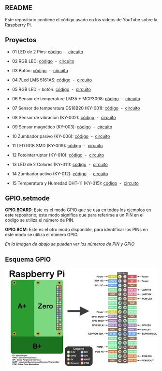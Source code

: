 ## README

Este repositorio contiene el código usado en los videos de YouTube sobre la Raspberry Pi.

## Proyectos

* 01 LED de 2 Pins: [código](01_basic_led/01_basic_led.py)&nbsp;&nbsp;-&nbsp;&nbsp;[circuito](01_basic_led/circuit_basic_led.png)

* 02 RGB LED: [código](02_rgb_led/02_rgb_led.py)&nbsp;&nbsp;-&nbsp;&nbsp;[circuito](02_rgb_led/circuit_rgb_led.png)

* 03 Botón: [código](03_button/03_button.py)&nbsp;&nbsp;-&nbsp;&nbsp;[circuito](03_button/circuit_button.png)

* 04 7Led LMS 5161AS: [código](04_7led_cathode/04_7led_cathode.py)&nbsp;&nbsp;-&nbsp;&nbsp;[circuito](04_7led_cathode/circuit_7led_cathode.png)

* 05 RGB LED + botón: [código](05_rgb_led_button/05_rgb_led_button.py)&nbsp;&nbsp;-&nbsp;&nbsp;[circuito](05_rgb_led_button/circuit_rgb_btn.png)

* 06 Sensor de temperature LM35 + MCP3008: [código](06_lm35_mcp3008/06_lm35_mcp3008.py)&nbsp;&nbsp;-&nbsp;&nbsp;[circuito](06_lm35_mcp3008/circuit_lm35_mcp3008.png)

* 07 Sensor de temperatura DS18B20 (KY-001): [código](07_ky001_temp/07_ky001_temp.py)&nbsp;&nbsp;-&nbsp;&nbsp;[circuito](07_ky001_temp/07_ky001_circuit.png)

* 08 Sensor de vibración (KY-002): [código](08_ky002_vibration/08_ky002_vibration.py)&nbsp;&nbsp;-&nbsp;&nbsp;[circuito](08_ky002_vibration/08_ky002_circuit.png)

* 09 Sensor magnético (KY-003): [código](09_ky003_magnetic/09_ky003_magnetic.py)&nbsp;&nbsp;-&nbsp;&nbsp;[circuito](09_ky003_magnetic/09_ky003_circuit.png)

* 10 Zumbador pasivo (KY-006): [código](10_ky006_pbuzzer/10_ky006_pbuzzer.py)&nbsp;&nbsp;-&nbsp;&nbsp;[circuito](10_ky006_pbuzzer/10_ky006_circuit.png)

* 11 LED RGB SMD (KY-009): [código](11_ky009_rgb_smd_led/11_rgb_smd_led.py)&nbsp;&nbsp;-&nbsp;&nbsp;[circuito](11_ky009_rgb_smd_led/11_ky009_circuit.png)

* 12 Fotointerruptor (KY-010): [código](12_ky010_photointerruptor/12_ky010_photointerruptor.py)&nbsp;&nbsp;-&nbsp;&nbsp;[circuito](12_ky010_photointerruptor/12_ky010_circuit.png)

* 13 LED de 2 Colores (KY-011): [código](13_ky011_2Color_led/13_ky011_2Color_led.py)&nbsp;&nbsp;-&nbsp;&nbsp;[circuito](13_ky011_2Color_led/13_ky011_circuit.png)

* 14 Zumbador activo (KY-012): [código](14_ky012_abuzzer/14_ky012_abuzzer.py)&nbsp;&nbsp;-&nbsp;&nbsp;[circuito](14_ky012_abuzzer/14_ky012_circuit.png)

* 15 Temperatura y Humedad DHT-11 (KY-015): [código](15_ky015_temperature_humidity/15_ky015_temperature_humidity.py)&nbsp;&nbsp;-&nbsp;&nbsp;[circuito](15_ky015_temperature_humidity/15_ky015_circuit.png)

## GPIO.setmode

**GPIO.BOARD**: Este es el modo GPIO que se usa en todos los ejemplos en este repositorio, este modo significa que para referirse a un PIN en el código se utiliza el número de PIN.

**GPIO.BCM**: Este es el otro modo disponible, para identificar los PINs en este modo se utiliza el número GPIO.

_En la imagen de abajo se pueden ver los números de PIN y GPIO_

## Esquema GPIO 

![GPIO Pins](RaspberryGPIO.png)
